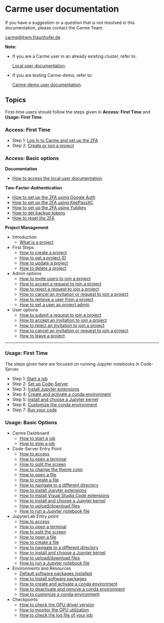 # Carme user documentation

If you have a suggestion or a question that is not resolved in this documentation, please contact the Carme Team: 

[carme@itwm.fraunhofer.de](carme@itwm.fraunhofer.de)

**Note:** 

- If you are a Carme user in an already existing cluster, refer to: 

  [Local user documentation](./Docu/docu-access/docu-access.md).

- If you are testing Carme-demo, refer to: 

  [Carme-demo user documentation](./Demo/README.md).

## Topics

First-time users should follow the steps given in **Access: First Time** and **Usage: First Time**. 

### Access: First Time

* Step 1: [ Log in to Carme and set up the 2FA](./System/login/login.md)
* Step 2: [ Create or join a project](./System/project/project.md)

### Access: Basic options

**Documentation** 
* [How to access the local user documentation](./Docu/docu-access/docu-access.md)

**Two-Factor-Authentication** 
* [How to set up the 2FA using Google Auth](./2FA/2FA-google-auth/2FA-google-auth.md)
* [How to set up the 2FA using KeePassXC](./2FA/2FA-keepass-xc/2FA-keepass-xc.md)
* [How to set up the 2FA using Yubikey](./2FA/2FA-yubikey/2FA-yubikey.md)
* [How to get backup tokens](./2FA/2FA-backup/2FA-backup.md)
* [How to reset the 2FA](./2FA/2FA-reset-user/2FA-reset-user.md)

**Project Management**
* Introduction 
  * [What is a project](./Projects/project-definition/project-definition.md)
* First Steps 
  * [How to create a project](./Projects/project-create/project-create.md)
  * [How to get a project ID](./Projects/project-id/project-id.md) 
  * [How to update a project](./Projects/project-update/project-update.md)
  * [How to delete a project](./Projects/project-delete/project-delete.md)
* Admin options
  * [How to invite users to join a project](./Projects/project-invite/project-invite.md)
  * [How to accept a request to join a project](./Projects/project-accept/project-accept-admin.md)
  * [How to reject a request to join a project](./Projects/project-reject/project-reject-admin.md)
  * [How to cancel an invitation or request to join a project](./Projects/project-cancel/project-cancel-admin.md)
  * [How to remove a user from a project](./Projects/project-remove/project-remove.md)
  * [How to set a user as project admin](./Projects/project-set-admin/project-set-admin.md)
* User options
  * [How to submit a request to join a project](./Projects/project-request/project-request.md)
  * [How to accept an invitation to join a project](./Projects/project-accept/project-accept-user.md)
  * [How to reject an invitation to join a project](./Projects/project-reject/project-reject-user.md)
  * [How to cancel an invitation or request to join a project](./Projects/project-cancel/project-cancel-user.md)
  * [How to leave a project](./Projects/project-leave/project-leave.md)
  
-----------------------------------------------------------------------------------------------------------------------

### Usage: First Time
The steps given here are focused on running Jupyter notebooks in Code-Server.

* Step 1: [ Start a job ](./Basic/job-start/job-start.md)
* Step 2: [ Set up Code-Server](./Basic/code-server-set-up/code-server-set-up.md)
* Step 3: [ Install Jupyter extensions](./Basic/code-server-jupyter-extension/code-server-jupyter-extension.md)
* Step 4: [ Create and activate a conda environment ](./Basic/conda-env-create-activate/conda-env-create-activate.md)
* Step 5: [ Install and choose a Jupyter kernel](./Basic/code-server-jupyter-kernel/code-server-jupyter-kernel.md)
* Step 6: [ Customize the conda environment](./Basic/conda-env-customize/conda-env-customize.md)
* Step 7: [ Run your code](./Basic/code-server-run/code-server-run.md)


### Usage: Basic Options
* Carme Dashboard 
  * [How to start a job](./Basic/job-start/job-start.md)
  * [How to stop a job](./Basic/job-stop/job-stop.md)
* Code-Server Entry Point
  * [How to access](./Basic/code-server-access/code-server-access.md)
  * [How to open a terminal](./Basic/code-server-terminal/code-server-terminal.md)
  * [How to split the screen](./Basic/code-server-split/code-server-split.md)
  * [How to change the theme color](./Basic/code-server-color/code-server-color.md)
  * [How to open a file](./Basic/code-server-file-open/code-server-file-open.md)
  * [How to create a file](./Basic/code-server-file-create/code-server-file-create.md)
  * [How to navigate to a different directory](./Basic/code-server-directory/code-server-directory.md)
  * [How to install Jupyter extensions](./Basic/code-server-jupyter-extension/code-server-jupyter-extension.md)
  * [How to install Visual Studio Code extensions](./Basic/code-server-vsc-extension/code-server-vsc-extension.md)
  * [How to install and choose a Jupyter kernel](./Basic/code-server-jupyter-kernel/code-server-jupyter-kernel.md)
  * [How to upload/download files](./Basic/code-server-file-transfer/code-server-file-transfer.md)
  * [How to run a Jupyter notebook file](./Basic/code-server-run/code-server-run.md) 
* JupyterLab Entry point 
  * [How to access](./Basic/jupyterlab-access/jupyterlab-access.md)
  * [How to open a terminal](./Basic/jupyterlab-terminal/jupyterlab-terminal.md)
  * [How to split the screen](./Basic/jupyterlab-split/jupyterlab-split.md)
  * [How to open a file](./Basic/jupyterlab-file-open/jupyterlab-file-open.md)
  * [How to create a file](./Basic/jupyterlab-file-create/jupyterlab-file-create.md)
  * [How to navigate to a different directory](./Basic/jupyterlab-directory/jupyterlab-directory.md)
  * [How to install and choose a Jupyter kernel](./Basic/jupyterlab-kernel/jupyterlab-kernel.md)
  * [How to upload/download files](./Basic/jupyterlab-file-transfer/jupyterlab-file-transfer.md)
  * [How to run a Jupyter notebook file](./Basic/jupyterlab-run/jupyterlab-run.md) 
* Environments and Resources
  * [Default software packages installed](./Basic/software-default/software-default.md)
  * [How to install software packages](./Basic/software-install/software-install.md)
  * [How to create and activate a conda environment](./Basic/conda-env-create-activate/conda-env-create-activate.md)
  * [How to deactivate and remove a conda environment](./Basic/conda-env-deactivate-remove/conda-env-deactivate-remove.md)
  * [How to customize a conda environment](./Basic/conda-env-customize/conda-env-customize.md)
* Checkpoints
  * [ How to check the GPU driver version](./Basic/cuda-driver/cuda-driver.md)
  * [ How to monitor the GPU utilization](./Basic/nvtop/nvtop.md)
  * [ How to check the log file of your job](./Basic/log-file/log-file.md)

